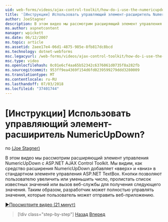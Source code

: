 ```yaml
---
uid: web-forms/videos/ajax-control-toolkit/how-do-i-use-the-numericupdown-extender-control
title: '[Инструкции] Использовать управляющий элемент-расширитель NumericUpDown? | Документы Майкрософт'
author: JoeStagner
description: В этом видео мы рассмотрим расширяющий элемент управления NumericUpDown с ASP.NET AJAX Control Toolkit. Мы видим, как средство расширения NumericUpDown добавляет «вверх» и «вниз»...
ms.author: aspnetcontent
manager: wpickett
ms.date: 06/12/2007
ms.topic: article
ms.assetid: 2aee17e4-06d1-4875-985e-8fb817dc8bcd
ms.technology: dotnet-webforms
msc.legacyurl: /web-forms/videos/ajax-control-toolkit/how-do-i-use-the-numericupdown-extender-control
msc.type: video
ms.openlocfilehash: 0c01e6cf4aa65b52342c6376061d0735f8a282fb
ms.sourcegitcommit: 953ff9ea4369f154d6fd0239599279ddd3280009
ms.translationtype: MT
ms.contentlocale: ru-RU
ms.lasthandoff: 07/03/2018
ms.locfileid: "37401744"
---
```

<a name="how-do-i-use-the-numericupdown-extender-control"></a>[Инструкции] Использовать управляющий элемент-расширитель NumericUpDown?
====================
по [(Joe Stagner)](https://github.com/JoeStagner)

В этом видео мы рассмотрим расширяющий элемент управления NumericUpDown с ASP.NET AJAX Control Toolkit. Мы видим, как средство расширения NumericUpDown добавляет «вверх» и «вниз» в стандартном элементе управления ASP.NET TextBox. Кнопки позволяют пользователю увеличить или уменьшить число, пролистать список известных значений или вызов веб-службы для получения следующего значения. Таким образом, разработчик может полностью управлять значения, которые пользователь может отправить веб-приложению.

[&#9654;Просмотрите видео (21 минут)](https://channel9.msdn.com/Blogs/ASP-NET-Site-Videos/how-do-i-use-the-numericupdown-extender-control)

> [!div class="step-by-step"]
> [Назад](how-do-i-use-the-pagingbulletedlist-extender-control.md)
> [Вперед](how-do-i-use-the-aspnet-ajax-validatorcallout-extender.md)
